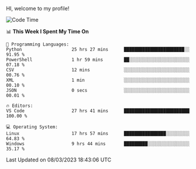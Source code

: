 HI, welcome to my profile!
<!--START_SECTION:waka-->
![Code Time](http://img.shields.io/badge/Code%20Time-608%20hrs%2013%20mins-blue)

📊 **This Week I Spent My Time On** 

```text
💬 Programming Languages: 
Python                   25 hrs 27 mins      ███████████████████████░░   91.95 % 
PowerShell               1 hr 59 mins        ██░░░░░░░░░░░░░░░░░░░░░░░   07.18 % 
CSV                      12 mins             ░░░░░░░░░░░░░░░░░░░░░░░░░   00.76 % 
XML                      1 min               ░░░░░░░░░░░░░░░░░░░░░░░░░   00.10 % 
JSON                     0 secs              ░░░░░░░░░░░░░░░░░░░░░░░░░   00.01 % 

🔥 Editors: 
VS Code                  27 hrs 41 mins      █████████████████████████   100.00 % 

💻 Operating System: 
Linux                    17 hrs 57 mins      ████████████████░░░░░░░░░   64.83 % 
Windows                  9 hrs 44 mins       █████████░░░░░░░░░░░░░░░░   35.17 % 
```


 Last Updated on 08/03/2023 18:43:06 UTC
<!--END_SECTION:waka-->
